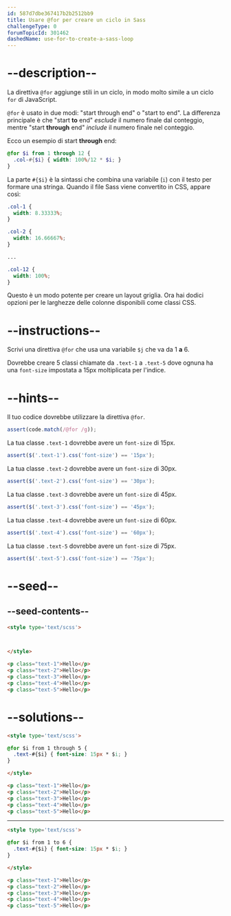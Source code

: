 ```yaml
---
id: 587d7dbe367417b2b2512bb9
title: Usare @for per creare un ciclo in Sass
challengeType: 0
forumTopicId: 301462
dashedName: use-for-to-create-a-sass-loop
---
```


# --description--

La direttiva `@for` aggiunge stili in un ciclo, in modo molto simile a un ciclo `for` di JavaScript.

`@for` è usato in due modi: "start through end" o "start to end". La differenza principale è che "start **to** end" *esclude* il numero finale dal conteggio, mentre "start **through** end" *include* il numero finale nel conteggio.

Ecco un esempio di start **through** end:

```scss
@for $i from 1 through 12 {
  .col-#{$i} { width: 100%/12 * $i; }
}
```

La parte `#{$i}` è la sintassi che combina una variabile (`i`) con il testo per formare una stringa. Quando il file Sass viene convertito in CSS, appare così:

```scss
.col-1 {
  width: 8.33333%;
}

.col-2 {
  width: 16.66667%;
}

...

.col-12 {
  width: 100%;
}
```

Questo è un modo potente per creare un layout griglia. Ora hai dodici opzioni per le larghezze delle colonne disponibili come classi CSS.

# --instructions--

Scrivi una direttiva `@for` che usa una variabile `$j` che va da 1 **a** 6.

Dovrebbe creare 5 classi chiamate da `.text-1` a `.text-5` dove ognuna ha una `font-size` impostata a 15px moltiplicata per l'indice.

# --hints--

Il tuo codice dovrebbe utilizzare la direttiva `@for`.

```js
assert(code.match(/@for /g));
```

La tua classe `.text-1` dovrebbe avere un `font-size` di 15px.

```js
assert($('.text-1').css('font-size') == '15px');
```

La tua classe `.text-2` dovrebbe avere un `font-size` di 30px.

```js
assert($('.text-2').css('font-size') == '30px');
```

La tua classe `.text-3` dovrebbe avere un `font-size` di 45px.

```js
assert($('.text-3').css('font-size') == '45px');
```

La tua classe `.text-4` dovrebbe avere un `font-size` di 60px.

```js
assert($('.text-4').css('font-size') == '60px');
```

La tua classe `.text-5` dovrebbe avere un `font-size` di 75px.

```js
assert($('.text-5').css('font-size') == '75px');
```

# --seed--

## --seed-contents--

```html
<style type='text/scss'>



</style>

<p class="text-1">Hello</p>
<p class="text-2">Hello</p>
<p class="text-3">Hello</p>
<p class="text-4">Hello</p>
<p class="text-5">Hello</p>
```

# --solutions--

```html
<style type='text/scss'>

@for $i from 1 through 5 {
  .text-#{$i} { font-size: 15px * $i; }
}

</style>

<p class="text-1">Hello</p>
<p class="text-2">Hello</p>
<p class="text-3">Hello</p>
<p class="text-4">Hello</p>
<p class="text-5">Hello</p>
```

---

```html
<style type='text/scss'>

@for $i from 1 to 6 {
  .text-#{$i} { font-size: 15px * $i; }
}

</style>

<p class="text-1">Hello</p>
<p class="text-2">Hello</p>
<p class="text-3">Hello</p>
<p class="text-4">Hello</p>
<p class="text-5">Hello</p>
```
